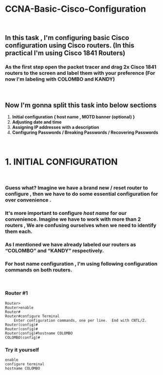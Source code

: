 # **CCNA-Basic-Cisco-Configuration**
<br>

## In this task , I'm configuring basic Cisco configuration using  Cisco routers. (In this practical I'm using Cisco 1841 Routers)

### As the first step open the packet tracer and drag  2x Cisco 1841 routers to the screen and label them with your preference  (For now I'm labeling with **COLOMBO** and **KANDY**)

<br>

## Now I'm gonna split this task into below sections<br>

1. **Initial configuration { host name , MOTD banner (optional) }**
2. **Adjusting date and time**
3. **Assigning IP addresses with a description**
4. **Configuring  Passwords / Breaking Passwords / Recovering Passwords**

<br>

# 1. INITIAL CONFIGURATION
 <br>

 ### Guess what?  Imagine we have a brand new / reset router to configure , then we have to do some essential configuration for over convenience .
 ### It's more important to configure ***host name*** for our convenience. Imagine we have to work with more than 2 routers , We are confusing ourselves when we  need to identify them each.
 ### As I mentioned we have already labeled our routers as “COLOMBO” and  “KANDY” respectively. 
 ### For host name configuration , I'm using following configuration commands on both routers.

<br>

### Router #1                                                                                                                             

 	Router>
    Router>enable
    Router#
    Router#configure Terminal
        Enter configuration commands, one per line.  End with CNTL/Z. 
    Router(config)#
    Router(config)#
    Router(config)#hostname COLOMBO
    COLOMBO(config)#


### Try it yourself
    
    enable
    configure terminal
    hostname COLOMBO



   


